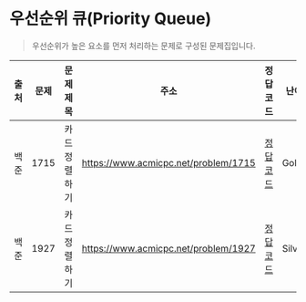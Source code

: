 # 우선순위 큐(Priority Queue)

> 우선순위가 높은 요소를 먼저 처리하는 문제로 구성된 문제집입니다.

| 출처 | 문제 | 문제 제목     | 주소                                 | 정답 코드                   | 난이도   | 정답 여부 |
| ---- | ---- | ------------- | ------------------------------------ | --------------------------- | -------- | --------- |
| 백준 | 1715 | 카드 정렬하기 | https://www.acmicpc.net/problem/1715 | [정답 코드](./0x14/1715.js) | Gold.4   | ✅        |
| 백준 | 1927 | 카드 정렬하기 | https://www.acmicpc.net/problem/1927 | [정답 코드](./0x14/1927.js) | Silver.2 | ✅        |
